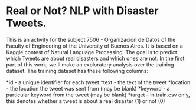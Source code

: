 # Real or Not? NLP with Disaster Tweets. 
This is an activity for the subject 7506 - Organización de Datos of the Faculty of Engineering of the University of Buenos Aires. It is based on a Kaggle contest of Natural Language Processing. The goal is to predict which Tweets are about real disasters and which ones are not. In the first part of this work, we'll make an exploratory analysis over the training dataset. The training dataset has these following columns: 

  *id - a unique identifier for each tweet
  *text - the text of the tweet
  *location - the location the tweet was sent from (may be blank)
  *keyword - a particular keyword from the tweet (may be blank)
  *target - in train.csv only, this denotes whether a tweet is about a real disaster (1) or not (0)
